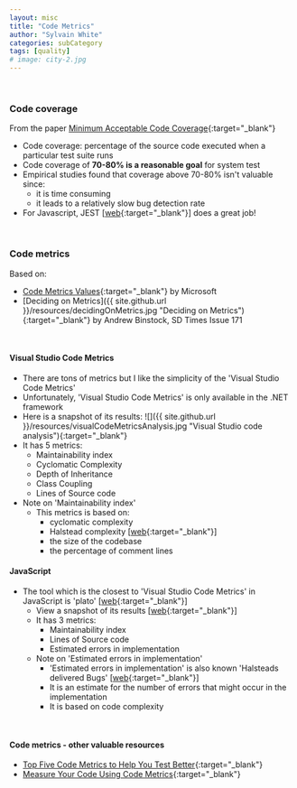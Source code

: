 ```yaml
---
layout: misc
title: "Code Metrics"
author: "Sylvain White"
categories: subCategory
tags: [quality]
# image: city-2.jpg
---
```

<br/>

### Code coverage

From the paper [Minimum Acceptable Code Coverage](https://www.bullseye.com/minimum.html){:target="_blank"}

* Code coverage: percentage of the source code executed when a particular test suite runs
* Code coverage of **70-80% is a reasonable goal** for system test 
* Empirical studies found that coverage above 70-80% isn't valuable since:
    * it is time consuming
    * it leads to a relatively slow bug detection rate 
* For Javascript, JEST [[web](https://jestjs.io/){:target="_blank"}] does a great job!

<br/>

### Code metrics

Based on:
* [Code Metrics Values](https://docs.microsoft.com/en-us/visualstudio/code-quality/code-metrics-values?view=vs-2019){:target="_blank"} by Microsoft
* [Deciding on Metrics]({{ site.github.url }}/resources/decidingOnMetrics.jpg "Deciding on Metrics"){:target="_blank"} by Andrew Binstock, SD Times Issue 171

<br/>

#### Visual Studio Code Metrics
* There are tons of metrics but I like the simplicity of the 'Visual Studio Code Metrics'
* Unfortunately, 'Visual Studio Code Metrics' is only available in the .NET framework
* Here is a snapshot of its results:
![]({{ site.github.url }}/resources/visualCodeMetricsAnalysis.jpg "Visual Studio code analysis"){:target="_blank"}
* It has 5 metrics:
    * Maintainability index 
    * Cyclomatic Complexity
    * Depth of Inheritance 
    * Class Coupling 
    * Lines of Source code 
* Note on 'Maintainability index'
    * This metrics is based on:
        * cyclomatic complexity
        * Halstead complexity [[web](https://www.verifysoft.com/en_halstead_metrics.html){:target="_blank"}]
        * the size of the codebase
        * the percentage of comment lines  

#### JavaScript
* The tool which is the closest to 'Visual Studio Code Metrics' in JavaScript is 'plato' [[web](https://github.com/es-analysis/plato){:target="_blank"}]
    * View a snapshot of its results [[web](http://es-analysis.github.io/plato/examples/hapi/){:target="_blank"}]
    * It has 3 metrics:
        * Maintainability index
        * Lines of Source code
        * Estimated errors in implementation
    * Note on 'Estimated errors in implementation'
        * 'Estimated errors in implementation' is also known 'Halsteads delivered Bugs' [[web](https://www.verifysoft.com/en_halstead_metrics.html){:target="_blank"}] 
        * It is an estimate for the number of errors that might occur in the implementation
        * It is based on code complexity

<br/>

#### Code metrics - other valuable resources

* [Top Five Code Metrics to Help You Test Better](https://blog.gurock.com/code-metrics-to-test-better/){:target="_blank"}
* [Measure Your Code Using Code Metrics](https://www.c-sharpcorner.com/article/measure-your-code-using-code-metrics/){:target="_blank"}